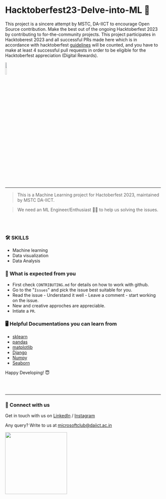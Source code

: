 # Hacktoberfest23-Delve-into-ML 🚀

This project is a sincere attempt by MSTC, DA-IICT to encourage Open Source contribution. Make the best out of the ongoing Hacktoberfest 2023 by contributing to for-the-community projects. This project participates in Hacktoberest 2023 and all successful PRs made here which is in accordance with hacktoberfest [guidelines](https://hacktoberfest.com/participation/#pr-mr-details) will be counted, and you have to make at least 4 successful pull requests in order to be eligible for the Hacktoberfest appreciation (Digital Rewards).


<img src="https://res.cloudinary.com/dbvyvfe61/image/upload/v1619799241/Cicada%203301:%20Reinvented/MSTC_ffmo9v.png" width="10%">

---

>This is a Machine Learning project for Hactoberfest 2023, maintained by MSTC DA-IICT.

>We need an ML Engineer/Enthusiast :technologist: to help us solving the issues.

<br><br>
### :hammer_and_wrench: SKILLS
* Machine learning 
* Data visualization
* Data Analysis


### :dart: What is expected from you
* First check `CONTRIBUTING.md` for details on how to work with github.
* Go to the "`Issues`" and pick the issue best suitable for you. 
* Read the issue - Understand it well - Leave a comment - start working on the issue.
* New and creative approches are appreciable.
* Intiate a `PR`.


### :desktop_computer: Helpful Documentations you can learn from
* [sklearn](https://devdocs.io/scikit_learn/)
* [pandas](https://pandas.pydata.org/docs/user_guide/index.html#user-guide)
* [matplotlib](https://matplotlib.org/stable/plot_types/index.html)
* [Django](https://docs.djangoproject.com/en/4.0/intro/overview/)
* [Numpy](https://numpy.org/doc/stable/)
* [Seaborn](https://seaborn.pydata.org/)

Happy Developing! :innocent:

<br><br>

---
  
### 🔗 Connect with us
Get in touch with us on [LinkedIn](https://www.linkedin.com/company/microsoft-student-technical-club-da-iict/) / [Instagram](https://www.instagram.com/mstc_daiict/)

Any query? Write to us at microsoftclub@daiict.ac.in

[<img src = "https://user-images.githubusercontent.com/112422657/193991648-3b62790c-a1e9-461e-9dff-e93bd045c06d.png" width = "200" />](https://github.com/MSTC-DA-IICT/Hacktoberfest23-Delve-into-ML)
